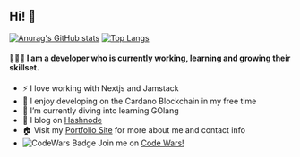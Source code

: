 ## Hi! 👋
 [![Anurag's GitHub stats](https://github-readme-stats.vercel.app/api?username=MiCurran&show_icons=true&theme=yeblu)](https://github.com/MiCurran/github-readme-stats)
 [![Top Langs](https://github-readme-stats.vercel.app/api/top-langs/?username=anuraghazra&layout=compact&langs_count=8&theme=yeblu)](https://github.com/anuraghazra/github-readme-stats) 
 
 #### 👨🏽‍💻 I am a developer who is currently working, learning and growing their skillset.
 
- ⚡ I love working with Nextjs and Jamstack
- 🔗 I enjoy developing on the Cardano Blockchain in my free time
- 🐚 I’m currently diving into learning GOlang 
- 📝 I blog on [Hashnode](https://hashnode.com/@MiCurran/joinme)
- 🏠 Visit my [Portfolio Site](https://micurran.dev) for more about me and contact info
- ![CodeWars Badge](https://www.codewars.com/users/MiCurran/badges/small) Join me on [Code Wars!](https://www.codewars.com/r/yjW6NQ)
<!--
**MiCurran/MiCurran** is a ✨ _special_ ✨ repository because its `README.md` (this file) appears on your GitHub profile.

Here are some ideas to get you started:

- 🔭 I’m currently working on ...
- 🌱 I’m currently learning ...
- 👯 I’m looking to collaborate on ...
- 🤔 I’m looking for help with ...
- 💬 Ask me about ...
- 📫 How to reach me: ...
- 😄 Pronouns: ...
- ⚡ Fun fact: ...
-->
